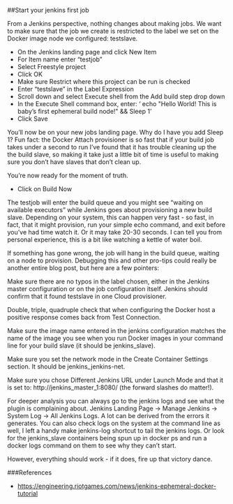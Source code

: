 ##Start your jenkins first job

From a Jenkins perspective, nothing changes about making jobs. We want to make sure that the job we create is restricted to the label we set on the Docker image node we configured: testslave.

 - On the Jenkins landing page and click New Item
 - For Item name enter “testjob”
 - Select Freestyle project
 - Click OK
 - Make sure Restrict where this project can be run is checked
 - Enter “testslave” in the Label Expression
 - Scroll down and select Execute shell from the Add build step drop down
 - In the Execute Shell command box, enter: ‘ echo "Hello World! This is baby’s first ephemeral build node!" && Sleep 1’
 - Click Save

You’ll now be on your new jobs landing page. Why do I have you add Sleep 1? Fun fact: the Docker Attach provisioner is so fast that if your build job takes under a second to run I’ve found that it has trouble cleaning up the the build slave, so making it take just a little bit of time is useful to making sure you don’t have slaves that don’t clean up.

You’re now ready for the moment of truth.

 * Click on Build Now

The testjob will enter the build queue and you might see “waiting on available executors” while Jenkins goes about provisioning a new build slave. Depending on your system, this can happen very fast - so fast, in fact, that it might provision, run your simple echo command, and exit before you’ve had time watch it. Or it may take 20-30 seconds. I can tell you from personal experience, this is a bit like watching a kettle of water boil.

If something has gone wrong, the job will hang in the build queue, waiting on a node to provision. Debugging this and other pro-tips could really be another entire blog post, but here are a few pointers:

Make sure there are no typos in the label chosen, either in the Jenkins master configuration or on the job configuration itself. Jenkins should confirm that it found testslave in one Cloud provisioner.

Double, triple, quadruple check that when configuring the Docker host a positive response comes back from Test Connection.

Make sure the image name entered in the jenkins configuration matches the name of the image you see when you run Docker images in your command line for your build slave (it should be jenkins_slave).

Make sure you set the network mode in the Create Container Settings section. It should be jenkins_jenkins-net.

Make sure you chose Different Jenkins URL under Launch Mode and that it is set to: http://jenkins_master_1:8080/ (the forward slashes do matter!).

For deeper analysis you can always go to the jenkins logs and see what the plugin is complaining about. Jenkins Landing Page -> Manage Jenkins -> System Log -> All Jenkins Logs. A lot can be derived from the errors it generates. You can also check logs on the system at the command line as well, I left a handy make jenkins-log shortcut to tail the jenkins logs. Or look for the jenkins_slave containers being spun up in docker ps and run a docker logs command on them to see why they can’t start.

However, everything should work - if it does, fire up that victory dance.

###References

 - https://engineering.riotgames.com/news/jenkins-ephemeral-docker-tutorial

